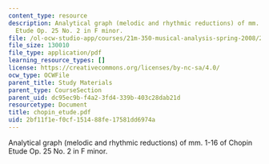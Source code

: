 ```yaml
---
content_type: resource
description: Analytical graph (melodic and rhythmic reductions) of mm. 1-16 of Chopin
  Etude Op. 25 No. 2 in F minor.
file: /ol-ocw-studio-app/courses/21m-350-musical-analysis-spring-2008/2bf11f1ef0cf151488fe17581dd6974a_chopin_etude.pdf
file_size: 130010
file_type: application/pdf
learning_resource_types: []
license: https://creativecommons.org/licenses/by-nc-sa/4.0/
ocw_type: OCWFile
parent_title: Study Materials
parent_type: CourseSection
parent_uid: dc95ec9b-f4a2-3fd4-339b-403c28dab21d
resourcetype: Document
title: chopin_etude.pdf
uid: 2bf11f1e-f0cf-1514-88fe-17581dd6974a
---
```

Analytical graph (melodic and rhythmic reductions) of mm. 1-16 of Chopin Etude Op. 25 No. 2 in F minor.